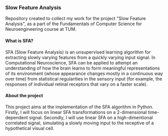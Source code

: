 ### Slow Feature Analysis

Repository created to collect my work for the project "Slow Feature Analysis", as a part of the Fundamentals of Computer Science for Neuroengineering course at TUM. 

#### What is SFA?

SFA (Slow Feature Analysis) is an unsupervised learning algorithm for extracting slowly varying features from a quickly varying input signal. In Computational Neuroscience, SFA can be applied to attempt an understanding of how the brain learns to form meaningful representations of its environment (whose appearance changes mostly in a continuous way over time) from statistical regularities in the sensory input (for example, the responses of individual retinal receptors that vary on a faster scale). 

#### About the project

This project aims at the implementation of the SFA algorithm in Python. Firstly, I will focus on linear SFA transformations on a 2-dimensional time-dependent signal. Secondly, I will use linear SFA on a high-dimentional correlated signal, simulating a slowly moving input to the receptive of a hypothetical visual cell.
